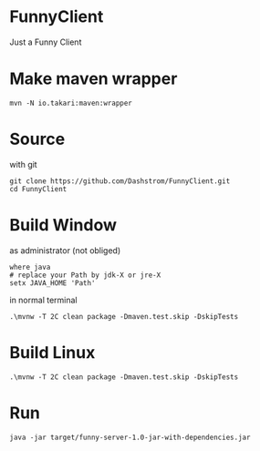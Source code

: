 # FunnyClient
Just a Funny Client
# Make maven wrapper
```
mvn -N io.takari:maven:wrapper
```


# Source
with git
```
git clone https://github.com/Dashstrom/FunnyClient.git
cd FunnyClient
```

# Build Window

as administrator (not obliged)
```
where java
# replace your Path by jdk-X or jre-X
setx JAVA_HOME 'Path'
```

in normal terminal
```
.\mvnw -T 2C clean package -Dmaven.test.skip -DskipTests
```

# Build Linux
```
.\mvnw -T 2C clean package -Dmaven.test.skip -DskipTests
```

# Run
```
java -jar target/funny-server-1.0-jar-with-dependencies.jar
```
